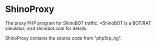 # ShinoProxy
The proxy PHP program for ShinoBOT traffic.
*ShinoBOT is a BOT/RAT simulator; visit shinobot.com for details.

ShinoProxy contains the source code from "php5rp_ng".

